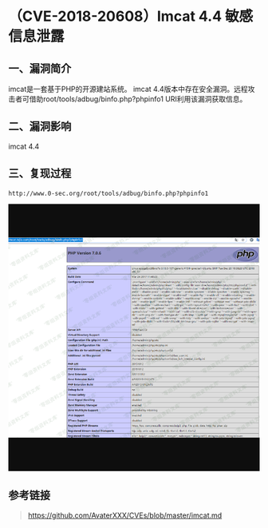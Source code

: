 （CVE-2018-20608）Imcat 4.4 敏感信息泄露
========================================

一、漏洞简介
------------

imcat是一套基于PHP的开源建站系统。 imcat
4.4版本中存在安全漏洞。远程攻击者可借助root/tools/adbug/binfo.php?phpinfo1
URI利用该漏洞获取信息。

二、漏洞影响
------------

imcat 4.4

三、复现过程
------------

    http://www.0-sec.org/root/tools/adbug/binfo.php?phpinfo1

![](resource/(CVE-2018-20608)Imcat4.4敏感信息泄露/media/rId24.png)

参考链接
--------

> <https://github.com/AvaterXXX/CVEs/blob/master/imcat.md>
